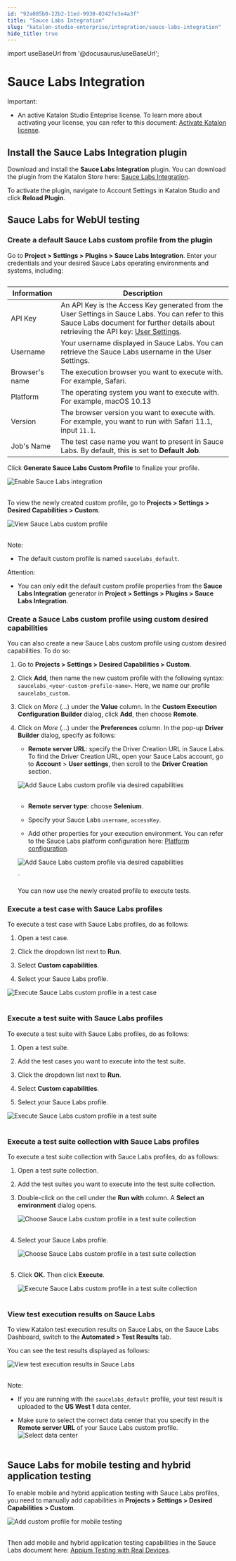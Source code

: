 ```yaml
---
id: "92a085b0-22b2-11ed-9930-0242fe3e4a3f"
title: "Sauce Labs Integration"
slug: "katalon-studio-enterprise/integration/sauce-labs-integration"
hide_title: true
---
```

import useBaseUrl from '@docusaurus/useBaseUrl';


# <a id="id" class="anchor_top_offset"/><a id="ariaid-title1" class="anchor_top_offset"/>Sauce Labs Integration

<div xmlns="http://www.w3.org/1999/xhtml" className="note important note_important"><span className="note__title">Important:</span> 
  <ul className="ul"><li className="li"><p className="p">An active Katalon Studio Enteprise license. To
        learn more about activating your license, you can refer to this
        document: <a className="xref" href="/docs/products-and-licenses/katalon-studio-enterprise-and-runtime-engine-licenses/activate-katalon-license">Activate
          Katalon license</a>.</p></li></ul>
</div>
    

## <a id="id_1" class="anchor_top_offset"/>Install the Sauce Labs Integration plugin

    
      
<p xmlns="http://www.w3.org/1999/xhtml" className="p">Download and install the <strong className="ph b">Sauce Labs Integration</strong>   plugin. You can download the plugin from the Katalon Store here: <a className="xref j-external-link" href="https://store.katalon.com/product/75/Sauce-Labs-Integration#pricing-content" target="_blank">Sauce     Labs Integration</a>.</p> 
      
<p xmlns="http://www.w3.org/1999/xhtml" className="p">To activate the plugin, navigate to Account Settings in Katalon   Studio and click <strong className="ph b">Reload Plugin</strong>.</p> 
    
  
    

## <a id="id_2" class="anchor_top_offset"/>Sauce Labs for WebUI testing

    
                      

### <a id="id_3" class="anchor_top_offset"/>Create a default Sauce Labs custom profile from the plugin

<p xmlns="http://www.w3.org/1999/xhtml" className="p">Go to <strong className="ph b">Project &gt; Settings &gt; Plugins &gt; Sauce Labs     Integration</strong>. Enter your credentials and your desired Sauce   Labs operating environments and systems, including:</p> 
<table xmlns="http://www.w3.org/1999/xhtml" className="table"><caption /><thead className="thead"><tr className><th className="entry anchor_top_offset" id="id_3__entry__1">Information</th><th className="entry anchor_top_offset" id="id_3__entry__2">Description</th></tr></thead><tbody className="tbody"><tr className><td className="entry" headers="id_3__entry__1 id_3__entry__2 ">API Key</td><td className="entry" headers="id_3__entry__1 id_3__entry__2 ">An API Key is the Access Key generated from the User Settings         in Sauce Labs. You can refer to this Sauce Labs document for         further details about retrieving the API key: <a className="xref j-external-link" href="https://docs.saucelabs.com/basics/acct-team-mgmt/managing-user-info/#user-settings" target="_blank">User Settings</a>.</td></tr><tr className><td className="entry" headers="id_3__entry__1 id_3__entry__2 ">Username</td><td className="entry" headers="id_3__entry__1 id_3__entry__2 ">Your username displayed in Sauce Labs. You can retrieve the         Sauce Labs username in the User Settings.</td></tr><tr className><td className="entry" headers="id_3__entry__1 id_3__entry__2 ">Browser's name</td><td className="entry" headers="id_3__entry__1 id_3__entry__2 ">The execution browser you want to execute with. For example,         Safari.</td></tr><tr className><td className="entry" headers="id_3__entry__1 id_3__entry__2 ">Platform</td><td className="entry" headers="id_3__entry__1 id_3__entry__2 ">The operating system you want to execute with. For example,         macOS 10.13</td></tr><tr className><td className="entry" headers="id_3__entry__1 id_3__entry__2 ">Version</td><td className="entry" headers="id_3__entry__1 id_3__entry__2 ">The browser version you want to execute with. For example, you         want to run with Safari 11.1, input <code className="ph codeph">11.1</code>.</td></tr><tr className><td className="entry" headers="id_3__entry__1 id_3__entry__2 ">Job's Name</td><td className="entry" headers="id_3__entry__1 id_3__entry__2 ">The test case name you want to present in Sauce Labs. By         default, this is set to <strong className="ph b">Default Job</strong>.</td></tr></tbody></table> 
<p xmlns="http://www.w3.org/1999/xhtml" className="p">Click <strong className="ph b">Generate Sauce Labs Custom Profile</strong> to   finalize your profile.</p> 
<p xmlns="http://www.w3.org/1999/xhtml" className="p">   <img className="image" src={useBaseUrl("https://github.com/katalon-studio/docs-images/raw/master/katalon-studio/docs/saucelabs-plugin/KS-SAUCELABS-Enable-saucelabs-integration.png")} alt="Enable Sauce Labs integration" /><br /><br /> </p> 
<p xmlns="http://www.w3.org/1999/xhtml" className="p">To view the newly created custom profile, go to <strong className="ph b">Projects     &gt; Settings &gt; Desired Capabilities &gt; Custom</strong>.</p> 
<p xmlns="http://www.w3.org/1999/xhtml" className="p">   <img className="image" src={useBaseUrl("https://github.com/katalon-studio/docs-images/raw/master/katalon-studio/docs/saucelabs-plugin/KS-SAUCELABS-View-custom-saucelabs-profiles.png")} alt="View Sauce Labs custom profile" /><br /><br /> </p> 
<div xmlns="http://www.w3.org/1999/xhtml" className="note note note_note"><span className="note__title">Note:</span> 
  <ul className="ul"><li className="li"><p className="p">The default custom profile is named <code className="ph codeph">saucelabs_default</code>.</p></li></ul>
</div>
<div xmlns="http://www.w3.org/1999/xhtml" className="note attention note_attention"><span className="note__title">Attention:</span> 
  <ul className="ul"><li className="li"><p className="p">You can only edit the default custom profile
        properties from the <strong className="ph b">Sauce Labs Integration</strong> generator in <strong className="ph b">Project &gt; Settings &gt; Plugins &gt; Sauce Labs Integration</strong>.</p></li></ul>
</div>

### <a id="id_4" class="anchor_top_offset"/>Create a Sauce Labs custom profile using custom desired         capabilities

<p xmlns="http://www.w3.org/1999/xhtml" className="p">You can also create a new Sauce Labs custom profile using custom   desired capabilities. To do so:</p> 
<ol xmlns="http://www.w3.org/1999/xhtml" className="ol"><li className="li">     <p className="p">Go to <strong className="ph b">Projects &gt; Settings &gt; Desired Capabilities         &gt; Custom</strong>.</p>   </li><li className="li">     <p className="p">Click <strong className="ph b">Add</strong>, then name the new custom profile       with the following syntax:       <code className="ph codeph">saucelabs_&lt;your-custom-profile-name&gt;</code>. Here, we       name our profile <code className="ph codeph">saucelabs_custom</code>.</p>   </li><li className="li">     <p className="p">Click on <em className="ph i">More</em> (...) under the <strong className="ph b">Value</strong>       column. In the <strong className="ph b">Custom Execution Configuration         Builder</strong> dialog, click <strong className="ph b">Add</strong>, then choose       <strong className="ph b">Remote</strong>.</p>   </li><li className="li">     <p className="p">Click on <em className="ph i">More</em> (...) under the       <strong className="ph b">Preferences</strong> column. In the pop-up <strong className="ph b">Driver         Builder</strong> dialog, specify as follows:</p>     <ul className="ul"><li className="li">         <strong className="ph b">Remote server URL</strong>: specify the Driver Creation         URL in Sauce Labs. To find the Driver Creation URL, open your Sauce         Labs account, go to <strong className="ph b">Account</strong> &gt; <strong className="ph b">User           settings</strong>, then scroll to the <strong className="ph b">Driver           Creation</strong> section.</li></ul>     <p className="p">       <img className="image" src={useBaseUrl("https://github.com/katalon-studio/docs-images/raw/master/katalon-studio/docs/saucelabs-plugin/KS-SAUCELABS-Driver-URL.png")} alt="Add Sauce Labs custom profile via desired capabilities" /><br /><br />     </p>     <ul className="ul"><li className="li">         <p className="p">           <strong className="ph b">Remote server type</strong>: choose           <strong className="ph b">Selenium</strong>.</p>       </li><li className="li">         <p className="p">Specify your Sauce Labs <code className="ph codeph">username</code>,           <code className="ph codeph">accessKey</code>.</p>       </li><li className="li">Add other properties for your execution environment. You can         refer to the Sauce Labs platform configuration here: <a className="xref j-external-link" href="https://saucelabs.com/platform/platform-configurator" target="_blank">Platform           configuration</a>.</li></ul>     <p className="p">       <img className="image" src={useBaseUrl("https://github.com/katalon-studio/docs-images/raw/master/katalon-studio/docs/saucelabs-plugin/KS-SAUCELABS-Desired-capabilities.png")} alt="Add Sauce Labs custom profile via desired capabilities" /><br /><br />`</p>     <p className="p">You can now use the newly created profile to execute tests.</p>   </li></ol> 

### <a id="concept-7793" class="anchor_top_offset"/>Execute a test case with Sauce Labs profiles

<div xmlns="http://www.w3.org/1999/xhtml" className="p">To execute a test case with Sauce Labs profiles, do as
  follows:<ol className="ol"><li className="li"><p className="p">Open a test case.</p></li><li className="li"><p className="p">Click the dropdown list next to <strong className="ph b">Run</strong>.</p></li><li className="li"><p className="p">Select <strong className="ph b">Custom capabilities</strong>.</p></li><li className="li"><p className="p">Select your Sauce Labs profile.</p></li></ol><img className="image" src={useBaseUrl("https://github.com/katalon-studio/docs-images/raw/master/katalon-studio/docs/saucelabs-plugin/830-KS-SAUCELABS-Execute-test-case-saucelabs-profile.png")} alt="Execute Sauce Labs custom profile in a test case" /><br /><br /></div>
      

### <a id="id_6" class="anchor_top_offset"/>Execute a test suite with Sauce Labs profiles

      
        
<p xmlns="http://www.w3.org/1999/xhtml" className="p">To execute a test suite with Sauce Labs profiles, do as   follows:</p> 
        
<ol xmlns="http://www.w3.org/1999/xhtml" className="ol">   <li className="li">     <p className="p">Open a test suite.</p>   </li>   <li className="li">     <p className="p">Add the test cases you want to execute into the test suite.</p>   </li>   <li className="li">     <p className="p">Click the dropdown list next to <strong className="ph b">Run</strong>.</p>   </li>   <li className="li">     <p className="p">Select <strong className="ph b">Custom capabilities</strong>.</p>   </li>   <li className="li">     <p className="p">Select your Sauce Labs profile.</p>   </li> </ol> 
        
<p xmlns="http://www.w3.org/1999/xhtml" className="p">   <img className="image" src={useBaseUrl("https://github.com/katalon-studio/docs-images/raw/master/katalon-studio/docs/saucelabs-plugin/KS-SAUCELABS-Execute-test-suite-saucelabs-profile.png")} alt="Execute Sauce Labs custom profile in a test suite" /><br /><br /> </p> 
      
    

### <a id="id_7" class="anchor_top_offset"/>Execute a test suite collection with Sauce Labs profiles

<p xmlns="http://www.w3.org/1999/xhtml" className="p">To execute a test suite collection with Sauce Labs profiles, do   as follows:</p> 
<ol xmlns="http://www.w3.org/1999/xhtml" className="ol"><li className="li">     <p className="p">Open a test suite collection.</p>   </li><li className="li">     <p className="p">Add the test suites you want to execute into the test suite       collection.</p>   </li><li className="li">     <p className="p">Double-click on the cell under the <strong className="ph b">Run with</strong>       column. A <strong className="ph b">Select an environment</strong> dialog opens.</p>     <p className="p">       <img className="image" src={useBaseUrl("https://github.com/katalon-studio/docs-images/raw/master/katalon-studio/docs/saucelabs-plugin/KS-SAUCELABS-Select-environment-test-suite-collection.png")} width={500} alt="Choose Sauce Labs custom profile in a test suite collection" /><br /><br />     </p></li><li className="li"><p className="p">Select your Sauce Labs profile.</p><p className="p">       <img className="image" src={useBaseUrl("https://github.com/katalon-studio/docs-images/raw/master/katalon-studio/docs/saucelabs-plugin/KS-SAUCELABS-Select-environment-TSC.gif")} alt="Choose Sauce Labs custom profile in a test suite collection" /><br /><br />     </p></li><li className="li"><p className="p">Click <strong className="ph b">OK.</strong> Then click <strong className="ph b">Execute</strong>.</p><p className="p">       <img className="image" src={useBaseUrl("https://github.com/katalon-studio/docs-images/raw/master/katalon-studio/docs/saucelabs-plugin/KS-SAUCELABS-Execute-test-suite-collection-saucelabs-profile.png")} alt="Execute Sauce Labs custom profile in a test suite collection" /><br /><br />     </p></li></ol> 

### <a id="id_8" class="anchor_top_offset"/>View test execution results on Sauce Labs

<p xmlns="http://www.w3.org/1999/xhtml" className="p">To view Katalon test execution results on Sauce Labs, on the   Sauce Labs Dashboard, switch to the <strong className="ph b">Automated &gt; Test     Results</strong> tab.</p> 
<p xmlns="http://www.w3.org/1999/xhtml" className="p">You can see the test results displayed as follows:</p> 
<p xmlns="http://www.w3.org/1999/xhtml" className="p">   <img className="image" src={useBaseUrl("https://github.com/katalon-studio/docs-images/raw/master/katalon-studio/docs/saucelabs-plugin/KS-SAUCELABS-Uploaded-test-results.png")} alt="View test execution results in Sauce Labs" /><br /><br /> </p> 
<div xmlns="http://www.w3.org/1999/xhtml" className="note note note_note"><span className="note__title">Note:</span> 
  <ul className="ul"><li className="li"><p className="p">If you are running with the
        <code className="ph codeph">saucelabs_default</code> profile, your test result is
        uploaded to the <strong className="ph b">US West 1</strong> data center.</p></li><li className="li"><p className="p">Make sure
        to select the correct data center that you specify in the
        <strong className="ph b">Remote server URL</strong> of your Sauce Labs custom
        profile. <img className="image" src={useBaseUrl("https://github.com/katalon-studio/docs-images/raw/master/katalon-studio/docs/saucelabs-plugin/KS-SAUCELABS-data-center.png")} width={300} alt="Select data center" /><br /><br /></p></li></ul>
</div>
    

## <a id="id_9" class="anchor_top_offset"/>Sauce Labs for mobile testing and hybrid application         testing

    
      
<p xmlns="http://www.w3.org/1999/xhtml" className="p">To enable mobile and hybrid application testing with Sauce Labs   profiles, you need to manually add capabilities in <strong className="ph b">Projects     &gt; Settings &gt; Desired Capabilities &gt; Custom</strong>.</p> 
      
<p xmlns="http://www.w3.org/1999/xhtml" className="p">   <img className="image" src={useBaseUrl("https://github.com/katalon-studio/docs-images/raw/master/katalon-studio/docs/saucelabs-plugin/KS-SAUCELABS-Add-saucelabs-profile-mobile-testing.png")} alt="Add custom profile for mobile testing" /><br /><br /> </p> 
      
<p xmlns="http://www.w3.org/1999/xhtml" className="p">Then add mobile and hybrid application testing capabilities in   the Sauce Labs document here: <a className="xref j-external-link" href="https://docs.saucelabs.com/mobile-apps/automated-testing/appium/real-devices/" target="_blank">Appium     Testing with Real Devices</a>.</p> 
    
  
